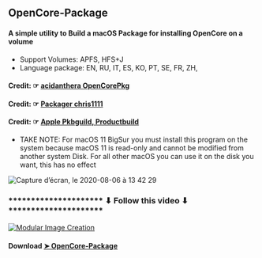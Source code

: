 ## OpenCore-Package
#### A simple utility to Build a macOS Package for installing OpenCore on a volume
- Support Volumes: APFS, HFS+J
- Language package: EN, RU, IT, ES, KO, PT, SE, FR, ZH, 
#### Credit: ☞ [acidanthera OpenCorePkg](https://github.com/acidanthera/OpenCorePkg)
#### Credit: ☞ [Packager chris1111](https://www.hackintosh-montreal.com/t10355-install-media-bs-oc)
#### Credit: ☞ [Apple Pkbguild, Productbuild](https://developer.apple.com/forums/)
- TAKE NOTE: For macOS 11 BigSur you must install this program on the system because macOS 11 is read-only and cannot be modified from another system Disk. For all other macOS you can use it on the disk you want, this has no effect



![Capture d’écran, le 2020-08-06 à 13 42 29](https://user-images.githubusercontent.com/6248794/89564356-e1de9000-d7ea-11ea-894e-b326abe096d8.png)

### ********************* ⬇︎ Follow this video ⬇︎ *********************

[![Modular Image Creation](https://i87.servimg.com/u/f87/17/99/48/98/68747410.png)](https://youtu.be/QZT0cKBWXjA)


#### Download [➤ OpenCore-Package](https://github.com/chris1111/OpenCore-Package/releases/tag/V1)

